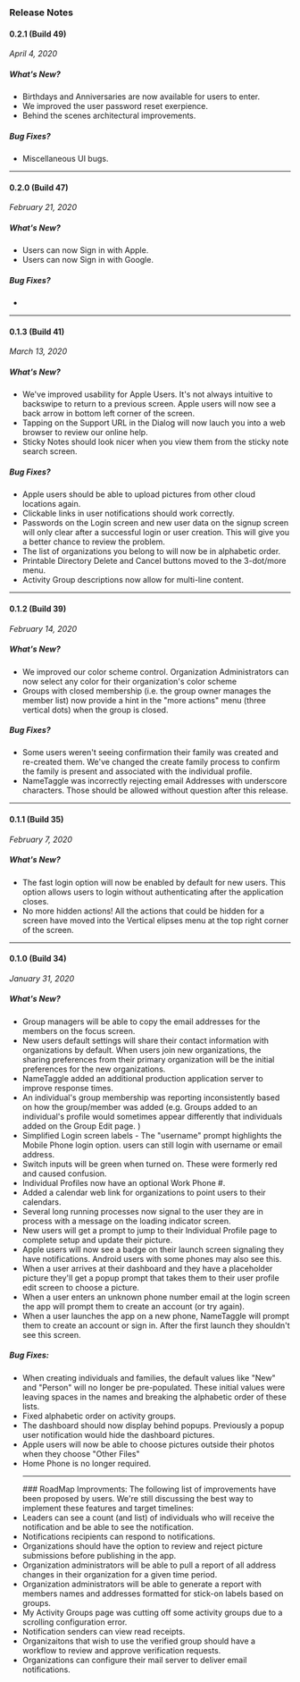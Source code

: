 ### Release Notes

#### 0.2.1 (Build 49)
*April 4, 2020*

##### What's New?
<ul class="release-bullets">
<li>Birthdays and Anniversaries are now available for users to enter. </li>
<li>We improved the user password reset exerpience.</li>
<li>Behind the scenes architectural improvements.</li>
</ul>

##### Bug Fixes?
<ul class="release-bullets">
<li>Miscellaneous UI bugs.</li>
</ul>
<hr>

#### 0.2.0 (Build 47)
*February 21, 2020*

##### What's New?
<ul class="release-bullets">
<li>Users can now Sign in with Apple.</li>
<li>Users can now Sign in with Google.</li>
</ul>

##### Bug Fixes?
<ul class="release-bullets">
<li></li>
</ul>
<hr>

#### 0.1.3 (Build 41)
*March 13, 2020*

##### What's New?
<ul class="release-bullets">
<li>We've improved usability for Apple Users.  It's not always intuitive to backswipe to return to a previous screen.  Apple users will now see a back arrow in bottom left corner of the screen.</li>
<li>Tapping on the Support URL in the Dialog will now lauch you into a web browser to review our online help.</li>
<li>Sticky Notes should look nicer when you view them from the sticky note search screen.</li>
</ul>

##### Bug Fixes?
<ul class="release-bullets">
<li>Apple users should be able to upload pictures from other cloud locations again. </li>
<li>Clickable links in user notifications should work correctly.</li>
<li>Passwords on the Login screen and new user data on the signup screen will only clear after a successful login or user creation.  This will give you a better chance to review the problem.</li>
<li>The list of organizations you belong to will now be in alphabetic order.</li>
<li>Printable Directory Delete and Cancel buttons moved to the 3-dot/more menu.</li>
<li>Activity Group descriptions now allow for multi-line content.</li>
</ul>
<hr>


#### 0.1.2 (Build 39)
*February 14, 2020*

##### What's New?
<ul class="release-bullets">
<li>We improved our color scheme control.  Organization Administrators can now select any color for their organization's color scheme</li>
<li>Groups with closed membership (i.e. the group owner manages the member list) now provide a hint in the "more actions" menu (three vertical dots) when the group is closed.</li>
</ul>

##### Bug Fixes?
<ul class="release-bullets">
<li>Some users weren't seeing confirmation their family was created and re-created them.  We've changed the create family process to confirm the family is present and associated with the individual profile.</li>
<li>NameTaggle was incorrectly rejecting email Addresses with underscore characters.  Those should be allowed without question after this release.</li>
</ul>
<hr>


#### 0.1.1 (Build 35)
*February 7, 2020*

##### What's New?
<ul class="release-bullets">
<li>The fast login option will now be enabled by default for new users.  This option allows users to login without authenticating after the application closes.
</li><li> No more hidden actions! All the actions that could be hidden for a screen have moved into the Vertical elipses menu at the top right corner of the screen.
</li>
</ul>
<hr>


#### 0.1.0 (Build 34)
*January 31, 2020*

##### What's New?
<ul class="release-bullets">
<li> Group managers will be able to copy the email addresses for the members on the focus screen.
</li><li> New users default settings will share their contact information with organizations by default.  When users join new organizations, the sharing preferences from their primary organization will be the initial preferences for the new organizations.
</li><li> NameTaggle added an additional production application server to improve response times.
</li><li> An individual's group membership was reporting inconsistently based on how the group/member was added (e.g. Groups added to an individual's profile would sometimes appear differently that individuals added on the Group Edit page. )
</li><li> Simplified Login screen labels - The "username" prompt highlights the Mobile Phone login option.  users can still login with username or email address.
</li><li> Switch inputs will be green when turned on.  These were formerly red and caused confusion.
</li><li> Individual Profiles now have an optional Work Phone #.
</li><li> Added a calendar web link for organizations to point users to their calendars.
</li><li> Several long running processes now signal to the user they are in process with a message on the loading indicator screen.
</li><li> New users will get a prompt to jump to their Individual Profile page to complete setup and update their picture.
</li><li> Apple users will now see a badge on their launch screen signaling they have notifications.  Android users with some phones may also see this.
</li><li> When a user arrives at their dashboard and they have a placeholder picture they'll get a popup prompt that takes them to their user profile edit screen to choose a picture.
</li><li> When a user enters an unknown phone number email at the login screen the app will prompt them to create an account (or try again).
</li><li> When a user launches the app on a new phone, NameTaggle will prompt them to create an account or sign in.  After the first launch they shouldn't see this screen.
</li></ul>



##### Bug Fixes:
<ul class="release-bullets">
<li> When creating individuals and families, the default values like "New" and "Person" will no longer be pre-populated.  These initial values were leaving spaces in the names and breaking the alphabetic order of these lists.
</li><li>Fixed alphabetic order on activity groups.
</li><li>The dashboard should now display behind popups.  Previously a popup user notification would hide the dashboard pictures.
</li><li>Apple users will now be able to choose pictures outside their photos when they choose "Other Files"
</li><li>Home Phone is no longer required.

<hr>
### RoadMap Improvments:
The following list of improvements have been proposed by users.  We're still discussing the best way to implement these features and target timelines:

</li><li>Leaders can see a count (and list) of individuals who will receive the notification and be able to see the notification.
</li><li>Notifications recipients can respond to notifications.
</li><li>Organizations should have the option to review and reject picture submissions before publishing in the app.
</li><li>Organization administrators will be able to pull a report of all address changes in their organization for a given time period.
</li><li>Organization administrators will be able to generate a report with members names and addresses formatted for stick-on labels based on groups.
</li><li>My Activity Groups page was cutting off some activity groups due to a scrolling configuration error.
</li><li>Notification senders can view read receipts.
</li><li>Organizaitons that wish to use the verified group should have a workflow to review and approve verification requests.
</li><li>Organizations can configure their mail server to deliver email notifications.
</li></ul>
